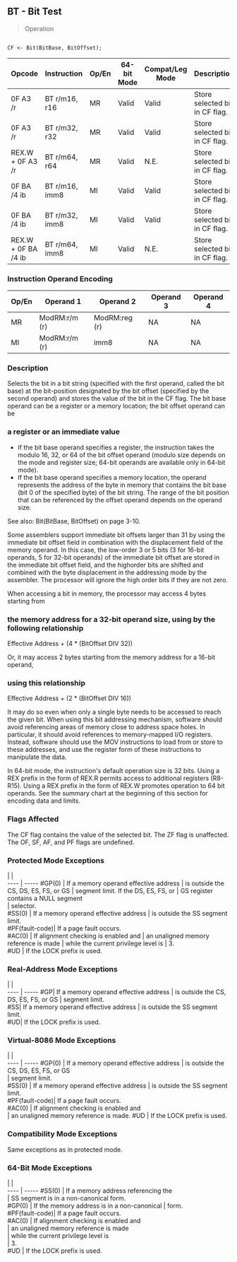 ## BT - Bit Test

> Operation
``` slim

CF <- Bit(BitBase, BitOffset);

```

 Opcode             | Instruction   | Op/En| 64-bit Mode| Compat/Leg Mode| Description                   
 ---  | --- | --- | --- | --- | ---
 0F A3 /r           | BT r/m16, r16 | MR   | Valid      | Valid          | Store selected bit in CF flag.
 0F A3 /r           | BT r/m32, r32 | MR   | Valid      | Valid          | Store selected bit in CF flag.
 REX.W + 0F A3 /r   | BT r/m64, r64 | MR   | Valid      | N.E.           | Store selected bit in CF flag.
 0F BA /4 ib        | BT r/m16, imm8| MI   | Valid      | Valid          | Store selected bit in CF flag.
 0F BA /4 ib        | BT r/m32, imm8| MI   | Valid      | Valid          | Store selected bit in CF flag.
 REX.W + 0F BA /4 ib| BT r/m64, imm8| MI   | Valid      | N.E.           | Store selected bit in CF flag.

### Instruction Operand Encoding
 Op/En| Operand 1    | Operand 2    | Operand 3| Operand 4
 ---  | --- | --- | --- | ---
 MR   | ModRM:r/m (r)| ModRM:reg (r)| NA       | NA       
 MI   | ModRM:r/m (r)| imm8         | NA       | NA       

### Description
Selects the bit in a bit string (specified with the first operand, called the
bit base) at the bit-position designated by the bit offset (specified by the
second operand) and stores the value of the bit in the CF flag. The bit base
operand can be a register or a memory location; the bit offset operand can be
### a register or an immediate value

 - If the bit base operand specifies a register, the instruction takes the modulo
16, 32, or 64 of the bit offset operand (modulo size depends on the mode and
register size; 64-bit operands are available only in 64-bit mode).
 - If the bit base operand specifies a memory location, the operand represents
the address of the byte in memory that contains the bit base (bit 0 of the specified
byte) of the bit string. The range of the bit position that can be referenced
by the offset operand depends on the operand size.

See also: Bit(BitBase, BitOffset) on page 3-10.

Some assemblers support immediate bit offsets larger than 31 by using the immediate
bit offset field in combination with the displacement field of the memory operand.
In this case, the low-order 3 or 5 bits (3 for 16-bit operands, 5 for 32-bit
operands) of the immediate bit offset are stored in the immediate bit offset
field, and the highorder bits are shifted and combined with the byte displacement
in the addressing mode by the assembler. The processor will ignore the high
order bits if they are not zero.

When accessing a bit in memory, the processor may access 4 bytes starting from
### the memory address for a 32-bit operand size, using by the following relationship

Effective Address + (4 \* (BitOffset DIV 32))

Or, it may access 2 bytes starting from the memory address for a 16-bit operand,
### using this relationship

Effective Address + (2 \* (BitOffset DIV 16))

It may do so even when only a single byte needs to be accessed to reach the
given bit. When using this bit addressing mechanism, software should avoid referencing
areas of memory close to address space holes. In particular, it should avoid
references to memory-mapped I/O registers. Instead, software should use the
MOV instructions to load from or store to these addresses, and use the register
form of these instructions to manipulate the data.

In 64-bit mode, the instruction's default operation size is 32 bits. Using a
REX prefix in the form of REX.R permits access to additional registers (R8-R15).
Using a REX prefix in the form of REX.W promotes operation to 64 bit operands.
See the summary chart at the beginning of this section for encoding data and
limits.



### Flags Affected
The CF flag contains the value of the selected bit. The ZF flag is unaffected.
The OF, SF, AF, and PF flags are undefined.


### Protected Mode Exceptions
   | |  
---- | -----
 #GP(0)         | If a memory operand effective address
                | is outside the CS, DS, ES, FS, or GS 
                | segment limit. If the DS, ES, FS, or 
                | GS register contains a NULL segment  
                | selector.                            
 #SS(0)         | If a memory operand effective address
                | is outside the SS segment limit.     
 #PF(fault-code)| If a page fault occurs.              
 #AC(0)         | If alignment checking is enabled and 
                | an unaligned memory reference is made
                | while the current privilege level is 
                | 3.                                   
 #UD            | If the LOCK prefix is used.          

### Real-Address Mode Exceptions
   | |  
---- | -----
 #GP| If a memory operand effective address
    | is outside the CS, DS, ES, FS, or GS 
    | segment limit.                       
 #SS| If a memory operand effective address
    | is outside the SS segment limit.     
 #UD| If the LOCK prefix is used.          

### Virtual-8086 Mode Exceptions
   | |  
---- | -----
 #GP(0)         | If a memory operand effective address 
                | is outside the CS, DS, ES, FS, or GS  
                | segment limit.                        
 #SS(0)         | If a memory operand effective address 
                | is outside the SS segment limit.      
 #PF(fault-code)| If a page fault occurs.               
 #AC(0)         | If alignment checking is enabled and  
                | an unaligned memory reference is made.
 #UD            | If the LOCK prefix is used.           

### Compatibility Mode Exceptions
Same exceptions as in protected mode.


### 64-Bit Mode Exceptions
   | |  
---- | -----
 #SS(0)         | If a memory address referencing the        
                | SS segment is in a non-canonical form.     
 #GP(0)         | If the memory address is in a non-canonical
                | form.                                      
 #PF(fault-code)| If a page fault occurs.                    
 #AC(0)         | If alignment checking is enabled and       
                | an unaligned memory reference is made      
                | while the current privilege level is       
                | 3.                                         
 #UD            | If the LOCK prefix is used.                
